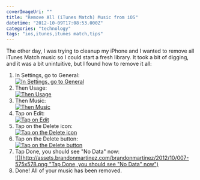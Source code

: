 ```yaml
---
coverImageUri: ""
title: "Remove All (iTunes Match) Music from iOS"
datetime: "2012-10-09T17:08:53.000Z"
categories: "technology"
tags: "ios,itunes,itunes match,tips"
---
```


The other day, I was trying to cleanup my iPhone and I wanted to remove all iTunes Match music so I could start a fresh library. It took a bit of digging, and it was a bit unintuitive, but I found how to remove it all:

1. In Settings, go to General:  
    [![](http://assets.brandonmartinez.com/brandonmartinez/2012/10/001-507x900.png "In Settings, go to General")](http://assets.brandonmartinez.com/brandonmartinez/2012/10/001.png)
2. Then Usage:  
    [![](http://assets.brandonmartinez.com/brandonmartinez/2012/10/002-575x398.png "Then Usage")](http://assets.brandonmartinez.com/brandonmartinez/2012/10/002.png)
3. Then Music:  
    [![](http://assets.brandonmartinez.com/brandonmartinez/2012/10/003-575x521.png "Then Music")](http://assets.brandonmartinez.com/brandonmartinez/2012/10/003.png)
4. Tap on Edit:  
    [![](http://assets.brandonmartinez.com/brandonmartinez/2012/10/004-575x295.png "Tap on Edit")](http://assets.brandonmartinez.com/brandonmartinez/2012/10/004.png)
5. Tap on the Delete icon:  
    [![](http://assets.brandonmartinez.com/brandonmartinez/2012/10/005-575x307.png "Tap on the Delete icon")](http://assets.brandonmartinez.com/brandonmartinez/2012/10/005.png)
6. Tap on the Delete button:  
    [![](http://assets.brandonmartinez.com/brandonmartinez/2012/10/006-575x318.png "Tap on the Delete button")](http://assets.brandonmartinez.com/brandonmartinez/2012/10/006.png)
7. Tap Done, you should see "No Data" now:  
    [![](http://assets.brandonmartinez.com/brandonmartinez/2012/10/007-575x578.png "Tap Done, you should see "No Data" now")](http://assets.brandonmartinez.com/brandonmartinez/2012/10/007.png)
8. Done! All of your music has been removed.
